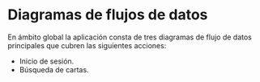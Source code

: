 # Diagramas de flujos de datos

En ámbito global la aplicación consta de tres diagramas de flujo de datos principales que cubren las siguientes acciones:

- Inicio de sesión.
- Búsqueda de cartas.